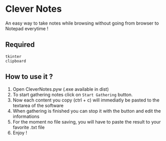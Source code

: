 # Clever Notes
An easy way to take notes while browsing without going from browser to Notepad everytime !

## Required
```
tkinter
clipboard
```

## How to use it ?
1. Open CleverNotes.pyw (.exe available in dist)
2. To start gathering notes click on `Start Gathering` button.
3. Now each content you copy (ctrl + c) will immediatly be pasted to the textarea of the software
4. When gathering is finished you can stop it with the button and edit the informations
5. For the moment no file saving, you will have to paste the result to your favorite .txt file
6. Enjoy !
